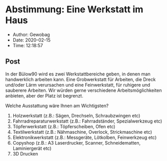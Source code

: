 # Abstimmung: Eine Werkstatt im Haus

- Author: Gewobag
- Date: 2020-02-15
- Time: 12:18:57

## Post


<p>In der Bülow90 wird es zwei Werkstattbereiche geben, in denen man handwerklich arbeiten kann. Eine Grobwerkstatt für Arbeiten, die Dreck und/oder Lärm verursachen und eine Feinwerkstatt, für ruhigere und sauberere Arbeiten. Wir würden gerne verschiedene Arbeitsmöglichkeiten anbieten, aber der Platz ist begrenzt.</p>



<p>Welche Ausstattung wäre Ihnen am Wichtigsten?</p>



<ol><li>Holzwerkstatt (z.B.: Sägen, Drechseln, Schraubzwingen etc)</li><li>Fahrradreparaturwerkstatt (z.B.: Fahrradständer, Spezialwerkzeug etc)</li><li>Töpferwerkstatt (z.B.: Töpferscheiben, Ofen etc)</li><li>Textilwerkstatt (z.B.: Nähmaschine, Overlock, Strickmaschine etc)</li><li>Elektronikwerkstatt (z.B.: Messgeräte, Lötkolben, Feinwerkzeug etc)</li><li>Copyshop (z.B.: A3 Laserdrucker, Scanner, Schneidematten, Laminiergerät etc)</li><li>3D Drucken</li></ol>
